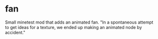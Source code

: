 # fan
Small minetest mod that adds an animated fan. "In a spontaneous attempt to get ideas for a texture, we ended up making an animated node by accident."
